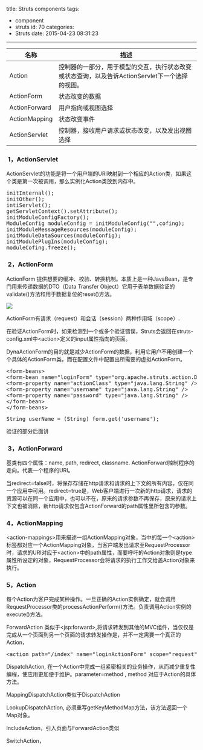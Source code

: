 title: Struts components
tags:
  - component
  - struts
id: 70
categories:
  - Struts
date: 2015-04-23 08:31:23
---

<table>
<thead>
<tr>
<th>名称</th>
<th>描述</th>
</tr>
</thead>
<tbody>
<tr>
<td>Action</td>
<td>控制器的一部分，用于模型的交互，执行状态改变或状态查询，以及告诉ActionServlet下一个选择的视图。</td>
</tr>
<tr>
<td>ActionForm</td>
<td>状态改变的数据</td>
</tr>
<tr>
<td>ActionForward</td>
<td>用户指向或视图选择</td>
</tr>
<tr>
<td>ActionMapping</td>
<td>状态改变事件</td>
</tr>
<tr>
<td>ActionServlet</td>
<td>控制器，接收用户请求或状态改变，以及发出视图选择</td>
</tr>
</tbody>
</table>

###  1，ActionServlet

ActionServlet的功能是将一个用户端的URI映射到一个相应的Action类，如果这个类是第一次被调用，那么实例化Action类放到内存中。
<pre>initInternal();
initOther();
intiServlet();
getServletContext().setAttribute();
initModuleConfigFactory();
ModuleConfig moduleConfig = initModuleConfig("",cofing);
initModuleMessageResources(moduleConfig);
initModuleDataSources(moduleConfig);
initModulePlugIns(moduleConfig);
moduleCofing.freeze();</pre>

###  2，ActionForm

ActionForm 提供想要的缓冲、校验、转换机制。本质上是一种JavaBean，是专门用来传递数据的DTO（Data Transfer Object）它用于表单数据验证的validate()方法和用于数据复位的reset()方法。

![](http://images.cnblogs.com/cnblogs_com/eflylab/200701/20060108033310.jpg)

ActionForm有请求（request）和会话（session）两种作用域（scope）.

在验证ActionForm时，如果检测到一个或多个验证错误，Struts会返回在struts-config.xml中&lt;action&gt;定义的input属性指向的页面。

DynaActionForm的目的就是减少ActionForm的数据，利用它用户不用创建一个个具体的ActionForm类，而在配置文件中配置出所需要的虚拟ActionForm。
<pre>&lt;form-beans&gt;
&lt;form-bean name="loginForm" type="org.apache.struts.action.DynaActionForm"&gt;
&lt;form-property name="actionClass" type="java.lang.String" /&gt;
&lt;form-property name="username" type="java.lang.String" /&gt;
&lt;form-property name="password" type="java.lang.String" /&gt;
&lt;/form-bean&gt; 
&lt;/form-beans&gt;</pre>
<pre>String userName = (String) form.get('username');</pre>
验证的部分后面讲

###  3，ActionForward

基类有四个属性：name, path, redirect, classname. ActionForward控制程序的走向。代表一个程序的URI。

当redirect=false时，将保存存储在http请求和请求的上下文的所有内容，仅在同一个应用中可用。redirect=true是，Web客户端进行一次新的http请求，请求的资源可以在同一个应用中，也可以不在，原来的请求参数不再保存，原来的请求上下文也被消除，新http请求仅包含ActionForward的path属性里所包含的参数。

### 4，ActionMapping

&lt;action-mappings&gt;用来描述一组ActionMapping对象，当中的每一个&lt;action&gt;标签都对应一个ActionMapping对象，当客户端发出请求至RequestProcessor时，请求的URI对应于&lt;action&gt;中的path属性，而要呼吁的Action对象则是type属性所设定的对象，RequestProcessor会将请求的执行工作交给盖Action对象来执行。

### 5，Action

每个Action为客户完成某种操作。一旦正确的Action实例确定，就会调用RequestProcessor类的processActionPerform()方法。负责调用Action实例的execute()方法。

ForwardAction 类似于&lt;jsp:forward&gt;,将请求转发到其他的MVC组件，当仅仅是完成从一个页面到另一个页面的请求转发操作是，并不一定需要一个真正的Action，
<pre>&lt;action path="/index" name="loginActionForm" scope="request" tpye="org.apache.struts.action.ForwardAction" parameter="/login.jsp" validate="false" imput="/login.jsp"&gt;&lt;/action&gt;</pre>
DispatchAction, 在一个Action中完成一组紧密相关的业务操作，从而减少重复性编程，使应用更加便于维护。parameter=method , method 对应于Action的具体方法。

MappingDispatchAction类似于DispatchAction

LookupDispatchAction, 必须重写getKeyMethodMap方法，该方法返回一个Map对象。

IncludeAction，引入页面与ForwardAction类似

SwitchAction，